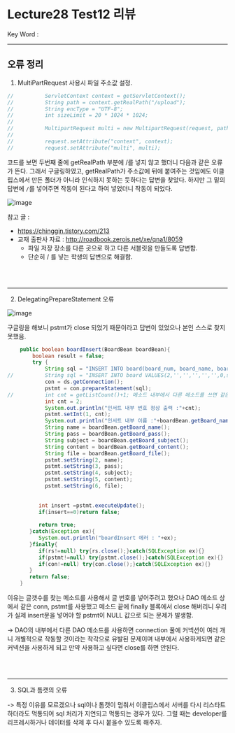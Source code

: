 # Lecture28 Test12 리뷰

Key Word : 

<hr>

## 오류 정리

1. MultiPartRequest 사용시 파일 주소값 설정.
```java
//			ServletContext context = getServletContext();
//			String path = context.getRealPath("/upload");
//			String encType = "UTF-8";
//			int sizeLimit = 20 * 1024 * 1024;
//			
//			MultipartRequest multi = new MultipartRequest(request, path, sizeLimit, encType, new DefaultFileRenamePolicy());
//			
//			request.setAttribute("context", context);
//			request.setAttribute("multi", multi);
```

 코드를 보면 두번째 줄에 getRealPath 부분에 /를 넣지 않고 했더니 다음과 같은 오류가 뜬다. 그래서 구글링하였고, getRealPath가 주소값에 뒤에 붙여주는 것임에도 이클립스에서 만든 폴더가 아니라 인식하지 못하는 듯하다는 답변을 찾았다. 하지만 그 밑의 답변에 `/`를 넣어주면 작동이 된다고 하여 넣었더니 작동이 되었다. 

![image](https://user-images.githubusercontent.com/84966961/129832832-ef67d651-83c1-4080-897d-b99b7fb0ec8b.png)    

참고 글 :

  - https://chinggin.tistory.com/213
  - 교재 출판사 자료 : http://roadbook.zerois.net/xe/qna1/8059
    - 파일 저장 장소를 다른 곳으로 하고 다른 서블릿을 만들도록 답변함.
    - 단순히 / 를 넣는 학생의 답변으로 해결함.

<br><br><hr>

2. DelegatingPrepareStatement 오류

![image](https://user-images.githubusercontent.com/84966961/129833175-4bec2c43-2f6e-4001-8b2f-476e27db22e6.png)

구글링을 해보니 pstmt가 close 되었기 때문이라고 답변이 있었으나 본인 스스로 찾지 못했음.

```java
	public boolean boardInsert(BoardBean boardBean){
		boolean result = false;
		try {
			String sql = "INSERT INTO board(board_num, board_name, board_pass, board_subject, board_content, board_file, board_readcount, board_date) VALUES(?, ?, ?, ?, ?, ?, 0, sysdate)";
//			String sql = "INSERT INTO board VALUES(2,'','','','','',0,sysdate)";
			con = ds.getConnection();
			pstmt = con.prepareStatement(sql);
//			int cnt = getListCount()+1; 메소드 내부에서 다른 메소드를 쓰면 같은 걸 써서 닫아버림.
			int cnt = 2;
			System.out.println("인서트 내부 번호 정상 출력 :"+cnt);
			pstmt.setInt(1, cnt);
			System.out.println("인서트 내부 이름 :"+boardBean.getBoard_name());
			String name = boardBean.getBoard_name();
			String pass = boardBean.getBoard_pass();
			String subject = boardBean.getBoard_subject();
			String content = boardBean.getBoard_content();
			String file = boardBean.getBoard_file();
			pstmt.setString(2, name);
			pstmt.setString(3, pass);
			pstmt.setString(4, subject);
			pstmt.setString(5, content);
			pstmt.setString(6, file);
			
          
          int insert =pstmt.executeUpdate();
          if(insert==0)return false;
          
          return true;
       }catch(Exception ex){
          System.out.println("boardInsert 에러 : "+ex);
       }finally{
          if(rs!=null) try{rs.close();}catch(SQLException ex){}
          if(pstmt!=null) try{pstmt.close();}catch(SQLException ex){}
          if(con!=null) try{con.close();}catch(SQLException ex){}
       }
       return false;
    }
```

 이유는 글갯수를 찾는 메소드를 사용해서 글 번호를 넣어주려고 했으나 DAO 메소드 상에서 같은 conn, pstmt를 사용했고 메소드 끝에 finally 블록에서 close 해버리니 우리가 실제 insert문을 넣어야  할 pstmt이 NULL 값으로 되는 문제가 발생함.
 
 -> DAO의 내부에서 다른 DAO 메소드를 사용하면 connection 풀에 커넥션이 여러 개니 개별적으로 작동할 것이라는 착각으로 유발된 문제이며 내부에서 사용하게되면 같은 커넥션을 사용하게 되고 만약 사용하고 싶다면 close를 하면 안된다.


<br><br><hr>

3. SQL과 톰캣의 오류

  -> 특정 이유를 모르겠으나 sql이나 톰캣이 멈춰서 이클립스에서 서버를 다시 리스타트 하더라도 먹통되어 sql 처리가 지연되고 먹통되는 경우가 있다. 그럴 때는 developer를 리프레시하거나 데이터를 삭제 후 다시 붙을수 있도록 해주자.










